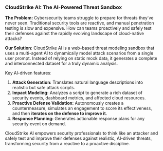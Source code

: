 
### CloudStrike AI: The AI-Powered Threat Sandbox

**The Problem:**
Cybersecurity teams struggle to prepare for threats they've never seen. Traditional security tools are reactive, and manual penetration testing is slow and expensive. How can teams proactively and safely test their defenses against the rapidly evolving landscape of cloud-native attacks?

**Our Solution:**
CloudStrike AI is a web-based threat modeling sandbox that uses a multi-agent AI to dynamically model attack scenarios from a single user prompt. Instead of relying on static mock data, it generates a complete and interconnected dataset for a truly dynamic analysis.

Key AI-driven features:
1.  **Attack Generation:** Translates natural language descriptions into realistic but safe attack scripts.
2.  **Impact Modeling:** Analyzes a script to generate a rich dataset of security events, dashboard metrics, and affected cloud resources.
3.  **Proactive Defense Validation:** Autonomously creates a countermeasure, simulates an engagement to score its effectiveness, and then **iterates on the defense to improve it**.
4.  **Response Planning:** Generates actionable response plans for any security event on demand.

CloudStrike AI empowers security professionals to think like an attacker and safely test and improve their defenses against realistic, AI-driven threats, transforming security from a reactive to a proactive discipline.
